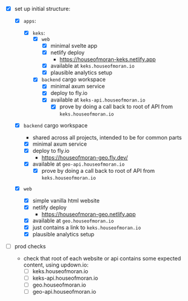 - [x] set up initial structure:

  - [x] `apps`:
    - [x] `keks`:
      - [x] `web`
        - [x] minimal svelte app
        - [x] netlify deploy
          - https://houseofmoran-keks.netlify.app
        - [x] available at `keks.houseofmoran.io`
        - [x] plausible analytics setup
      - [x] `backend` cargo workspace
        - [x] minimal axum service
        - [x] deploy to fly.io
        - [x] available at `keks-api.houseofmoran.io`
          - [x] prove by doing a call back to root of API from `keks.houseofmoran.io`
  - [x] `backend` cargo workspace

    - shared across all projects, intended to be for common parts
    - [x] minimal axum service
    - [x] deploy to fly.io
      - https://houseofmoran-geo.fly.dev/
    - [x] available at `geo-api.houseofmoran.io`
      - [x] prove by doing a call back to root of API from `keks.houseofmoran.io`

  - [x] `web`

    - [x] simple vanilla html website
    - [x] netlify deploy
      - https://houseofmoran-geo.netlify.app
    - [x] available at `geo.houseofmoran.io`
    - [x] just contains a link to `keks.houseofmoran.io`
    - [x] plausible analytics setup

- [ ] prod checks
  - check that root of each website or api contains some expected content, using updown.io:
    - [ ] keks.houseofmoran.io
    - [ ] keks-api.houseofmoran.io
    - [ ] geo.houseofmoran.io
    - [ ] geo-api.houseofmoran.io
